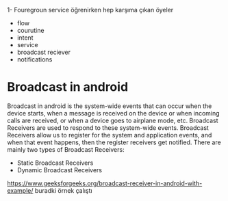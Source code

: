 1- Fouregroun service öğrenirken hep karşıma çıkan öyeler

- flow
- courutine
- intent
- service
- broadcast reciever
- notifications

# Broadcast in android
Broadcast in android is the system-wide events that can occur when the device starts, when a message is 
received on the device or when incoming calls are received, or when a device goes to airplane mode, etc.
Broadcast Receivers are used to respond to these system-wide events. Broadcast Receivers allow us to register 
for the system and application events, and when that event happens, then the register receivers get notified.
There are mainly two types of Broadcast Receivers:
- Static Broadcast Receivers
- Dynamic Broadcast Receivers

https://www.geeksforgeeks.org/broadcast-receiver-in-android-with-example/
buradki örnek çalıştı
